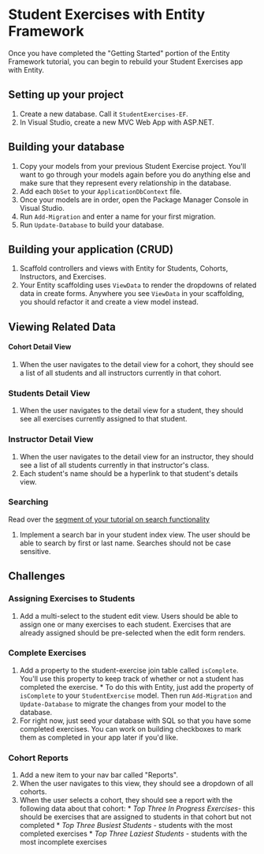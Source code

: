 # Student Exercises with Entity Framework

Once you have completed the "Getting Started" portion of the Entity Framework tutorial, you can begin to rebuild your Student Exercises app with Entity.

## Setting up your project
1. Create a new database. Call it `StudentExercises-EF`.
1. In Visual Studio, create a new MVC Web App with ASP.NET.

## Building your database
1. Copy your models from your previous Student Exercise project. You'll want to go through your models again before you do anything else and make sure that they represent every relationship in the database.
1. Add each `DbSet` to your `ApplicationDbContext` file.
1. Once your models are in order, open the Package Manager Console in Visual Studio.
1. Run `Add-Migration` and enter a name for your first migration.
1. Run `Update-Database` to build your database.

## Building your application (CRUD)
1. Scaffold controllers and views with Entity for Students, Cohorts, Instructors, and Exercises.
1. Your Entity scaffolding uses `ViewData` to render the dropdowns of related data in create forms. Anywhere you see `ViewData` in your scaffolding, you should refactor it and create a view model instead.

## Viewing Related Data
#### Cohort Detail View
1. When the user navigates to the detail view for a cohort, they should see a list of all students and all instructors currently in that cohort.

### Students Detail View
1. When the user navigates to the detail view for a student, they should see all exercises currently assigned to that student.

### Instructor Detail View
1. When the user navigates to the detail view for an instructor, they should see a list of all students currently in that instructor's class.
1. Each student's name should be a hyperlink to that student's details view.

### Searching
Read over the [segment of your tutorial on search functionality](https://docs.microsoft.com/en-us/aspnet/core/data/ef-mvc/sort-filter-page?view=aspnetcore-2.2)
1. Implement a search bar in your student index view. The user should be able to search by first or last name. Searches should not be case sensitive.

## Challenges

### Assigning Exercises to Students
1. Add a multi-select to the student edit view. Users should be able to assign one or many exercises to each student. Exercises that are already assigned should be pre-selected when the edit form renders.


### Complete Exercises
1. Add a property to the student-exercise join table called `isComplete`. You'll use this property to keep track of whether or not a student has completed the exercise.
        * To do this with Entity, just add the property of `isComplete` to your `StudentExercise` model. Then run `Add-Migration` and `Update-Database` to migrate the changes from your model to the database.
1. For right now, just seed your database with SQL so that you have some completed exercises. You can work on building checkboxes to mark them as completed in your app later if you'd like.


### Cohort Reports
1. Add a new item to your nav bar called "Reports".
1. When the user navigates to this view, they should see a dropdown of all cohorts.
1. When the user selects a cohort, they should see a report with the following data about that cohort:
        * *Top Three In Progress Exercises*- this should be exercises that are assigned to students in that cohort but not completed
        * *Top Three Busiest Students* - students with the most completed exercises
        * *Top Three Laziest Students* - students with the most incomplete exercises